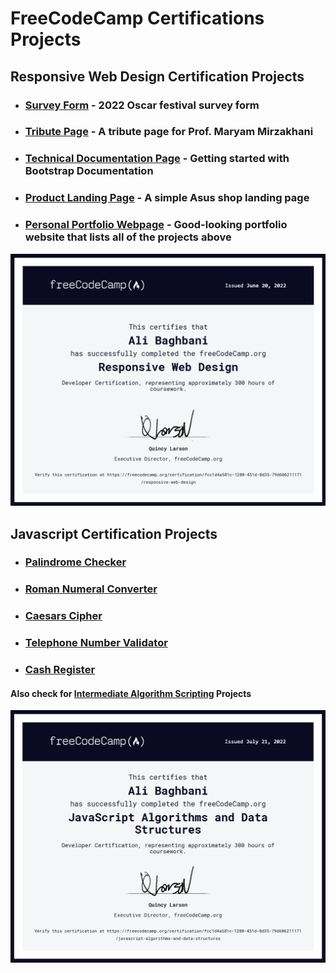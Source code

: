 # FreeCodeCamp Certifications Projects

## Responsive Web Design Certification Projects

- ### [Survey Form](https://alibaghbanice.github.io/FreeCodeCamp-Certifications-Projects/1-HTML-CSS/1-Survey-Form/index.html) - 2022 Oscar festival survey form

- ### [Tribute Page](https://alibaghbanice.github.io/FreeCodeCamp-Certifications-Projects/1-HTML-CSS/2-Tribute-Page/index.html) - A tribute page for Prof. Maryam Mirzakhani

- ### [Technical Documentation Page](https://alibaghbanice.github.io/FreeCodeCamp-Certifications-Projects/1-HTML-CSS/3-Technical-Documentation-Page/index.html) - Getting started with Bootstrap Documentation

- ### [Product Landing Page](https://alibaghbanice.github.io/FreeCodeCamp-Certifications-Projects/1-HTML-CSS/4-Product-Landing-Page/index.html) - A simple Asus shop landing page

- ### [Personal Portfolio Webpage](https://alibaghbanice.github.io/FreeCodeCamp-Certifications-Projects/1-HTML-CSS/5-Personal-Portfolio-Webpage/index.html) - Good-looking portfolio website that lists all of the projects above

[![Responsive Web Design Certification](https://github.com/AliBaghbaniCE/FreeCodeCamp-Certifications-Projects/blob/master/Certifications/1-Responsive-Web-Design.png?raw=true)](https://www.freecodecamp.org/certification/fcc1d4a581c-1280-451d-8d35-79d606211171/responsive-web-design)

## Javascript Certification Projects

- ### [Palindrome Checker](./2-Javascript/2-Algorithms-and-DataStructures-Projects/1-palindrome-checker.js)


- ### [Roman Numeral Converter](https://alibaghbanice.github.io/FreeCodeCamp-Certifications-Projects/2-Javascript/2-Algorithms-and-DataStructures-Projects/2-roman-numeral-converter.js)

- ### [Caesars Cipher](https://alibaghbanice.github.io/FreeCodeCamp-Certifications-Projects/2-Javascript/2-Algorithms-and-DataStructures-Projects/3-caesars-cipher.js)

- ### [Telephone Number Validator](https://alibaghbanice.github.io/FreeCodeCamp-Certifications-Projects/2-Javascript/2-Algorithms-and-DataStructures-Projects/4-telephone-number-validator.js)

- ### [Cash Register](https://alibaghbanice.github.io/FreeCodeCamp-Certifications-Projects/2-Javascript/2-Algorithms-and-DataStructures-Projects/5-cash-register.js)

#### Also check for [Intermediate Algorithm Scripting](https://alibaghbanice.github.io/FreeCodeCamp-Certifications-Projects/2-Javascript/1-Intermediate-Algorithm-Scripting) Projects

[![JavaScript Algorithms and Data Structures Certification](https://github.com/AliBaghbaniCE/FreeCodeCamp-Certifications-Projects/blob/master/Certifications/2-Javascript.png?raw=true)](https://www.freecodecamp.org/certification/fcc1d4a581c-1280-451d-8d35-79d606211171/javascript-algorithms-and-data-structures)
